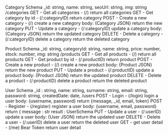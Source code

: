 Category Schema
    _id: string,
    name: string,
    seoUrl: string,
    img: string
/categories
    GET - Get all categories - (/)
        return all categories
    GET - Get category by id - (/:categoryID)
        return category
    POST - Create a new category - (/)
        create a new category
        body: {Category JSON}
        return the new category
    PUT - Update a category - (/:categoryID)
        update a category
        body: {Category JSON}
        return the updated category
    DELETE - Delete a category - (/:categoryID)
        delete a category
        return the deleted category



Product Schema
    _id: string,
    categoryId: string,
    name: string,
    price: number,
    stock: number,
    img: string
/products
    GET - Get all products - (/)
        return all products
    GET - Get product by id - (/:productID)
        return product
    POST - Create a new product - (/)
        create a new product
        body: {Product JSON}
        return the new product
    PUT - Update a product - (/:productID)
        update a product
        body: {Product JSON}
        return the updated product
    DELETE - Delete a product - (/:productID)
        delete a product
        return the deleted product


User Schema
    _id : string,
    name: string,
    surname: string,
    email: string,
    password: string,
    createdDate: date,
/users
    POST - Login - (/login)
        login a user
        body: {username, password}
        return {message, _id, email, token}
    POST - Register - (/register)
        register a user
        body: {username, email, password}
        return {
            message : str
            result : UserSchema
    PUT - Update a user - (/:userID)
        update a user
        body: {User JSON}
        return the updated user
    DELETE - Delete a user - (/:userID)
        delete a user
        return the deleted user
    GET - get user detail - (/me)
        Bear Token
        return user detail
